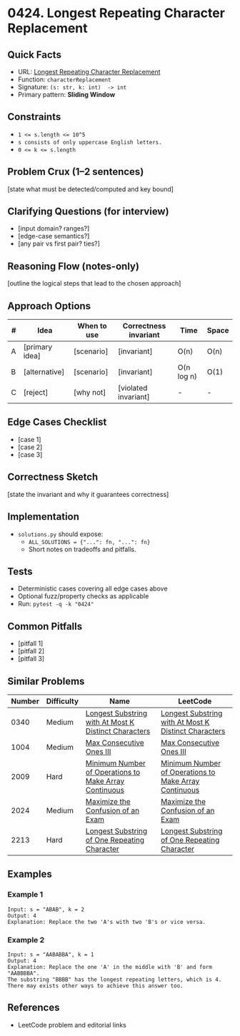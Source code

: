 # 0424. Longest Repeating Character Replacement

## Quick Facts

- URL:
  [Longest Repeating Character Replacement](https://leetcode.com/problems/longest-repeating-character-replacement/)
- Function: `characterReplacement`
- Signature: `(s: str, k: int)  -> int`
- Primary pattern: **Sliding Window**

## Constraints

- `1 <= s.length <= 10^5`
- `s consists of only uppercase English letters.`
- `0 <= k <= s.length`

## Problem Crux (1–2 sentences)

[state what must be detected/computed and key bound]

## Clarifying Questions (for interview)

- [input domain? ranges?]
- [edge-case semantics?]
- [any pair vs first pair? ties?]

## Reasoning Flow (notes-only)

[outline the logical steps that lead to the chosen approach]

## Approach Options

| #   | Idea           | When to use | Correctness invariant | Time       | Space |
| --- | -------------- | ----------- | --------------------- | ---------- | ----- |
| A   | [primary idea] | [scenario]  | [invariant]           | O(n)       | O(n)  |
| B   | [alternative]  | [scenario]  | [invariant]           | O(n log n) | O(1)  |
| C   | [reject]       | [why not]   | [violated invariant]  | -          | -     |

## Edge Cases Checklist

- [case 1]
- [case 2]
- [case 3]

## Correctness Sketch

[state the invariant and why it guarantees correctness]

## Implementation

- `solutions.py` should expose:
    - `ALL_SOLUTIONS = {"...": fn, "...": fn}`
    - Short notes on tradeoffs and pitfalls.

## Tests

- Deterministic cases covering all edge cases above
- Optional fuzz/property checks as applicable
- Run: `pytest -q -k "0424"`

## Common Pitfalls

- [pitfall 1]
- [pitfall 2]
- [pitfall 3]

## Similar Problems

| Number | Difficulty | Name                                                                                                                             | LeetCode                                                                                                                                      |
| ------ | ---------- | -------------------------------------------------------------------------------------------------------------------------------- | --------------------------------------------------------------------------------------------------------------------------------------------- |
| 0340   | Medium     | [Longest Substring with At Most K Distinct Characters](../0340-longest-substring-with-at-most-k-distinct-characters/readme.md)   | [Longest Substring with At Most K Distinct Characters](https://leetcode.com/problems/longest-substring-with-at-most-k-distinct-characters/)   |
| 1004   | Medium     | [Max Consecutive Ones III](../1004-max-consecutive-ones-iii/readme.md)                                                           | [Max Consecutive Ones III](https://leetcode.com/problems/max-consecutive-ones-iii/)                                                           |
| 2009   | Hard       | [Minimum Number of Operations to Make Array Continuous](../2009-minimum-number-of-operations-to-make-array-continuous/readme.md) | [Minimum Number of Operations to Make Array Continuous](https://leetcode.com/problems/minimum-number-of-operations-to-make-array-continuous/) |
| 2024   | Medium     | [Maximize the Confusion of an Exam](../2024-maximize-the-confusion-of-an-exam/readme.md)                                         | [Maximize the Confusion of an Exam](https://leetcode.com/problems/maximize-the-confusion-of-an-exam/)                                         |
| 2213   | Hard       | [Longest Substring of One Repeating Character](../2213-longest-substring-of-one-repeating-character/readme.md)                   | [Longest Substring of One Repeating Character](https://leetcode.com/problems/longest-substring-of-one-repeating-character/)                   |

## Examples

### Example 1

```text
Input: s = "ABAB", k = 2
Output: 4
Explanation: Replace the two 'A's with two 'B's or vice versa.
```

### Example 2

```text
Input: s = "AABABBA", k = 1
Output: 4
Explanation: Replace the one 'A' in the middle with 'B' and form "AABBBBA".
The substring "BBBB" has the longest repeating letters, which is 4.
There may exists other ways to achieve this answer too.
```

## References

- LeetCode problem and editorial links
